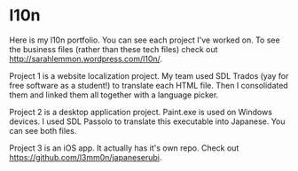 l10n
====

Here is my l10n portfolio. You can see each project I've worked on. To see the business files (rather than these tech files) check out http://sarahlemmon.wordpress.com/l10n/.

Project 1 is a website localization project. My team used SDL Trados (yay for free software as a student!) to translate each HTML file. Then I consolidated them and linked them all together with a language picker.

Project 2 is a desktop application project. Paint.exe is used on Windows devices. I used SDL Passolo to translate this executable into Japanese. You can see both files.

Project 3 is an iOS app. It actually has it's own repo. Check out https://github.com/l3mm0n/japaneserubi.
